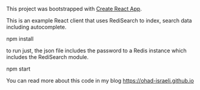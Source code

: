 This project was bootstrapped with [Create React App](https://github.com/facebook/create-react-app).

This is an example React client that uses RediSearch to index, search data including autocomplete.

npm install

to run just, the json file includes the password to a Redis instance which includes the RediSearch module.

npm start

You can read more about this code in my blog https://ohad-israeli.github.io
